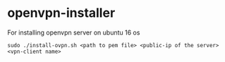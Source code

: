 # openvpn-installer
For installing openvpn server on ubuntu 16 os



```
sudo ./install-ovpn.sh <path to pem file> <public-ip of the server> <vpn-client name>
```
